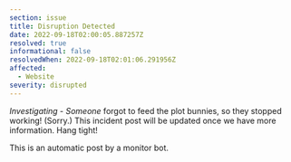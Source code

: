 ```yaml
---
section: issue
title: Disruption Detected
date: 2022-09-18T02:00:05.887257Z
resolved: true
informational: false
resolvedWhen: 2022-09-18T02:01:06.291956Z
affected:
  - Website
severity: disrupted
---
```

*Investigating* - _Someone_ forgot to feed the plot bunnies, so they stopped working! (Sorry.) This incident post will be updated once we have more information. Hang tight!

This is an automatic post by a monitor bot.
        